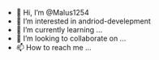 - 👋 Hi, I’m @Malus1254
- 👀 I’m interested in andriod-develepment
- 🌱 I’m currently learning ...
- 💞️ I’m looking to collaborate on ...
- 📫 How to reach me ...


<!---
Malus1254/Malus1254 is a ✨ special ✨ repository because its `README.md` (this file) appears on your GitHub profile.
You can click the Preview link to take a look at your changes.
--->
